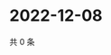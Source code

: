 # 2022-12-08

共 0 条

<!-- BEGIN WEIBO -->
<!-- 最后更新时间 Thu Dec 08 2022 21:14:11 GMT+0800 (China Standard Time) -->

<!-- END WEIBO -->

